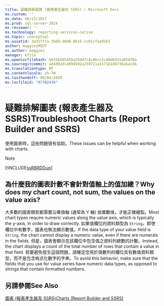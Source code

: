 ```yaml
---
title: 疑難排解圖表 (報表產生器及 SSRS) | Microsoft Docs
ms.custom: ''
ms.date: 06/13/2017
ms.prod: sql-server-2014
ms.reviewer: ''
ms.technology: reporting-services-native
ms.topic: conceptual
ms.assetid: 3a327ffa-3b69-40d6-8015-cc01cfae9161
author: maggiesMSFT
ms.author: maggies
manager: kfile
ms.openlocfilehash: b931b50545ba2b8d7c4c06cc5c48d6415a05470a
ms.sourcegitcommit: ad4d92dce894592a259721a1571b1d8736abacdb
ms.translationtype: MT
ms.contentlocale: zh-TW
ms.lasthandoff: 08/04/2020
ms.locfileid: "87702438"
---
```

# <a name="troubleshoot-charts-report-builder-and-ssrs"></a><span data-ttu-id="c46b8-102">疑難排解圖表 (報表產生器及 SSRS)</span><span class="sxs-lookup"><span data-stu-id="c46b8-102">Troubleshoot Charts (Report Builder and SSRS)</span></span>
  <span data-ttu-id="c46b8-103">使用圖表時，這些問題很有協助。</span><span class="sxs-lookup"><span data-stu-id="c46b8-103">These issues can be helpful when working with charts.</span></span>  
  
> [!NOTE]  
>  [!INCLUDE[ssRBRDDup](../../includes/ssrbrddup-md.md)]  
  
## <a name="why-does-my-chart-count-not-sum-the-values-on-the-value-axis"></a><span data-ttu-id="c46b8-104">為什麼我的圖表計數不會針對值軸上的值加總？</span><span class="sxs-lookup"><span data-stu-id="c46b8-104">Why does my chart count, not sum, the values on the value axis?</span></span>  
 <span data-ttu-id="c46b8-105">大多數的圖表類型都需要沿著值軸 (通常為 Y 軸) 放置數值，才能正確繪製。</span><span class="sxs-lookup"><span data-stu-id="c46b8-105">Most chart types require numeric values along the value axis, which is typically the y-axis, in order to draw correctly.</span></span> <span data-ttu-id="c46b8-106">如果值欄位的資料類型為 `String`，即使欄位中有數字，圖表也無法顯示數值。</span><span class="sxs-lookup"><span data-stu-id="c46b8-106">If the data type of your value field is `String`, the chart cannot display a numeric value, even if there are numerals in the fields.</span></span> <span data-ttu-id="c46b8-107">但是，圖表會顯示在該欄位中包含值之資料列總數的計數。</span><span class="sxs-lookup"><span data-stu-id="c46b8-107">Instead, the chart displays a count of the total number of rows that contain a value in that field.</span></span> <span data-ttu-id="c46b8-108">若要避免發生這個問題，請確定您用於值數列的欄位具有數值資料類型，而不是包含格式化數字的字串。</span><span class="sxs-lookup"><span data-stu-id="c46b8-108">To avoid this behavior, make sure that the fields that you use for value series have numeric data types, as opposed to strings that contain formatted numbers.</span></span>  
  
## <a name="see-also"></a><span data-ttu-id="c46b8-109">另請參閱</span><span class="sxs-lookup"><span data-stu-id="c46b8-109">See Also</span></span>  
 [<span data-ttu-id="c46b8-110">圖表 &#40;報表產生器及 SSRS&#41;</span><span class="sxs-lookup"><span data-stu-id="c46b8-110">Charts &#40;Report Builder and SSRS&#41;</span></span>](charts-report-builder-and-ssrs.md)  
  
  
